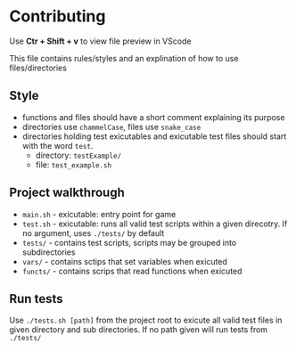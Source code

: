 # Contributing

Use **Ctr + Shift + v** to view file preview in VScode

This file contains rules/styles and an explination of how to use files/directories

## Style

- functions and files should have a short comment explaining its purpose
- directories use `chammelCase`, files use `snake_case`
- directories holding test exicutables and exicutable test files should start with the word `test`.
    + directory: `testExample/`
    + file: `test_example.sh`


## Project walkthrough

- `main.sh` - exicutable: entry point for game
- `test.sh` - exicutable: runs all valid test scripts within a given direcotry. If no argument, uses `./tests/` by default 
- `tests/` - contains test scripts, scripts may be grouped into subdirectories
- `vars/` - contains sctips that set variables when exicuted
- `functs/` - contains scrips that read functions when exicuted

## Run tests

Use `./tests.sh [path]` from the project root to exicute all valid test files in given directory and sub directories. If no path given will run tests from `./tests/`
